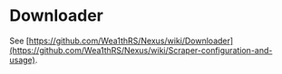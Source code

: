 # Downloader

See [https://github.com/Wea1thRS/Nexus/wiki/Downloader](https://github.com/Wea1thRS/Nexus/wiki/Scraper-configuration-and-usage).